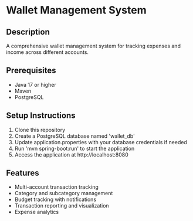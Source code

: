 # Wallet Management System

## Description
A comprehensive wallet management system for tracking expenses and income across different accounts.

## Prerequisites
- Java 17 or higher
- Maven
- PostgreSQL

## Setup Instructions
1. Clone this repository
2. Create a PostgreSQL database named 'wallet_db'
3. Update application.properties with your database credentials if needed
4. Run 'mvn spring-boot:run' to start the application
5. Access the application at http://localhost:8080

## Features
- Multi-account transaction tracking
- Category and subcategory management
- Budget tracking with notifications
- Transaction reporting and visualization
- Expense analytics
